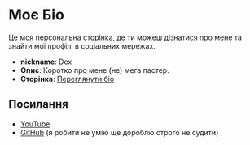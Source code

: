# Моє Біо

Це моя персональна сторінка, де ти можеш дізнатися про мене та знайти мої профілі в соціальних мережах.

- **nickname**: Dex
- **Опис**: Коротко про мене (не) мега пастер.
- **Сторінка**: [Переглянути біо](https://def4ik-dex.github.io/Dex.github.io/)

## Посилання
- [YouTube](https://www.youtube.com/@Def-Dex)
- [GitHub](https://github.com/Def4ik-Dex)
(я робити не умію ще дороблю строго не судити)
